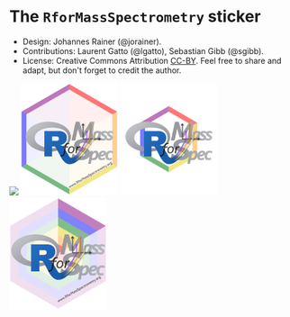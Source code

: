 # The `RforMassSpectrometry` sticker

- Design: Johannes Rainer (@jorainer).
- Contributions: Laurent Gatto (@lgatto), Sebastian Gibb (@sgibb).
- License: Creative Commons Attribution
  [CC-BY](https://creativecommons.org/licenses/by/2.0/). Feel free to
  share and adapt, but don't forget to credit the author.

<img src="./RforMassSpectrometry.png" height="200">
<img src="./RforMassSpec-rainbow.png" height="200">
<img src="./RforMassSpec-rainbow2.png" height="200">
<img src="./RforMassSpec-rainbow3.png" height="200">

